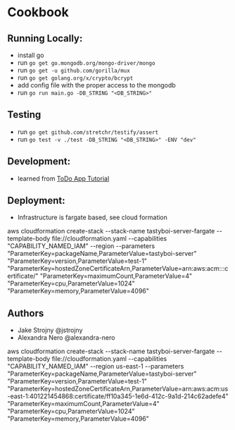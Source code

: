 # Cookbook

## Running Locally:

- install go
- run `go get go.mongodb.org/mongo-driver/mongo`
- run `go get -u github.com/gorilla/mux`
- run `go get golang.org/x/crypto/bcrypt`
- add config file with the proper access to the mongodb
- run `go run main.go -DB_STRING "<DB_STRING>"`

## Testing
- run `go get github.com/stretchr/testify/assert`
- run `go test -v ./test -DB_STRING "<DB_STRING>" -ENV "dev"`

## Development:
- learned from [ToDo App Tutorial](https://levelup.gitconnected.com/build-a-todo-app-in-golang-mongodb-and-react-e1357b4690a6)

## Deployment:
- Infrastructure is fargate based, see cloud formation 

aws cloudformation create-stack --stack-name tastyboi-server-fargate --template-body file://cloudformation.yaml --capabilities "CAPABILITY_NAMED_IAM" --region <region> --parameters "ParameterKey=packageName,ParameterValue=tastyboi-server" "ParameterKey=version,ParameterValue=test-1" "ParameterKey=hostedZoneCertificateArn,ParameterValue=arn:aws:acm:<region>:<account id>:certificate/<certificate id>" "ParameterKey=maximumCount,ParameterValue=4" "ParameterKey=cpu,ParameterValue=1024" "ParameterKey=memory,ParameterValue=4096"

## Authors
- Jake Strojny @jstrojny
- Alexandra Nero @alexandra-nero


aws cloudformation create-stack --stack-name tastyboi-server-fargate --template-body file://cloudformation.yaml --capabilities "CAPABILITY_NAMED_IAM" --region us-east-1 --parameters "ParameterKey=packageName,ParameterValue=tastyboi-server" "ParameterKey=version,ParameterValue=test-1" "ParameterKey=hostedZoneCertificateArn,ParameterValue=arn:aws:acm:us-east-1:401221454868:certificate/ff10a345-1e6d-412c-9a1d-214c62adefe4" "ParameterKey=maximumCount,ParameterValue=4" "ParameterKey=cpu,ParameterValue=1024" "ParameterKey=memory,ParameterValue=4096"